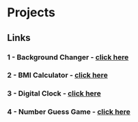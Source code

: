 # Projects

## Links

### 1 - Background Changer - [click here](https://kanahiya143.github.io/BackgroundChanger/)

### 2 - BMI Calculator - [click here](https://kanahiya143.github.io/BMI-Calculator/)

### 3 - Digital Clock - [click here](https://kanahiya143.github.io/DigitalWatch/)

### 4 - Number Guess Game - [click here](https://kanahiya143.github.io/GuessNumber/)